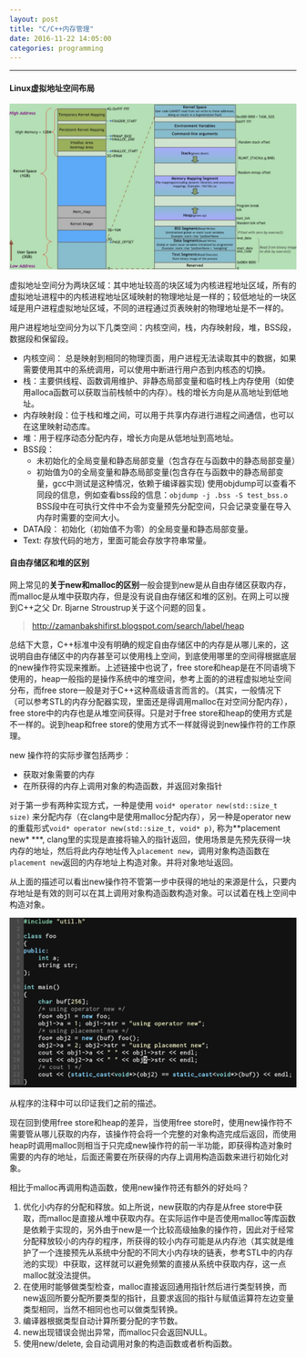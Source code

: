 ```yaml
---
layout: post
title: "C/C++内存管理"
date: 2016-11-22 14:05:00
categories: programming
---
```


- - -

#### Linux虚拟地址空间布局

![memory-layout](/assets/images/memory-layout.jpg)

虚拟地址空间分为两块区域：其中地址较高的块区域为内核进程地址区域，所有的虚拟地址进程中的内核进程地址区域映射的物理地址是一样的；较低地址的一块区域是用户进程虚拟地址区域，不同的进程通过页表映射的物理地址是不一样的。


用户进程地址空间分为以下几类空间：内核空间，栈，内存映射段，堆，BSS段，数据段和保留段。
- 内核空间： 总是映射到相同的物理页面，用户进程无法读取其中的数据，如果需要使用其中的系统调用，可以使用中断进行用户态到内核态的切换。
- 栈：主要供线程、函数调用维护、非静态局部变量和临时栈上内存使用（如使用alloca函数可以获取当前栈帧中的内存）。栈的增长方向是从高地址到低地址。
- 内存映射段：位于栈和堆之间，可以用于共享内存进行进程之间通信，也可以在这里映射动态库。
- 堆：用于程序动态分配内存，增长方向是从低地址到高地址。
- BSS段：
    - 未初始化的全局变量和静态局部变量（包含存在与函数中的静态局部变量）
    - 初始值为0的全局变量和静态局部变量(包含存在与函数中的静态局部变量，gcc中测试是这种情况，依赖于编译器实现)
使用objdump可以查看不同段的信息，例如查看bss段的信息：`objdump -j .bss -S test_bss.o`
BSS段中在可执行文件中不会为变量预先分配空间，只会记录变量在导入内存时需要的空间大小。
- DATA段： 初始化（初始值不为零）的全局变量和静态局部变量。
- Text: 存放代码的地方，里面可能会存放字符串常量。


#### 自由存储区和堆的区别

网上常见的**关于new和malloc的区别**一般会提到new是从自由存储区获取内存，而malloc是从堆中获取内存，但是没有说自由存储区和堆的区别。在网上可以搜到C++之父 Dr. Bjarne Stroustrup关于这个问题的回复。

> http://zamanbakshifirst.blogspot.com/search/label/heap

总结下大意，C\++标准中没有明确的规定自由存储区中的内存是从哪儿来的，这说明自由存储区中的内存甚至可以使用栈上空间，到底使用哪里的空间得根据底层的new操作符实现来推断。上述链接中也说了，free store和heap是在不同语境下使用的，heap一般指的是操作系统中的堆空间，参考上面的的进程虚拟地址空间分布，而free store一般是对于C\++这种高级语言而言的。（其实，一般情况下（可以参考STL的内存分配器实现，里面还是得调用malloc在对空间分配内存），free store中的内存也是从堆空间获得。只是对于free store和heap的使用方式是不一样的。说到heap和free store的使用方式不一样就得说到new操作符的工作原理。

new 操作符的实际步骤包括两步：
- 获取对象需要的内存
- 在所获得的内存上调用对象的构造函数，并返回对象指针

对于第一步有两种实现方式，一种是使用 `void* operator new(std::size_t size)` 来分配内存（在clang中是使用malloc分配内存），另一种是operator new的重载形式`void* operator new(std::size_t, void* p)`, 称为**placement   new* ***, clang里的实现是直接将输入的指针返回，使用场景是先预先获得一块内存的地址，然后将此内存地址传入`placement new`，调用对象构造函数在`placement new`返回的内存地址上构造对象。并将对象地址返回。

从上面的描述可以看出new操作符不管第一步中获得的地址的来源是什么，只要内存地址是有效的则可以在其上调用对象构造函数构造对象。可以试着在栈上空间中构造对象。

![c++_new_uses](../_images/C++_memory01.png)

从程序的注释中可以印证我们之前的描述。

现在回到使用free store和heap的差异，当使用free store时，使用new操作符不需要管从哪儿获取的内存，该操作符会将一个完整的对象构造完成后返回，而使用heap时调用malloc则相当于只完成new操作符的前一半功能，即获得构造对象时需要的内存的地址，后面还需要在所获得的内存上调用构造函数来进行初始化对象。

相比于malloc再调用构造函数，使用new操作符还有额外的好处吗？
1. 优化小内存的分配和释放。如上所说，new获取的内存是从free store中获取，而malloc是直接从堆中获取内存。在实际运作中是否使用malloc等库函数是依赖于实现的，另外由于new是一个比较高级抽象的操作符，因此对于经常分配释放较小的内存的程序，所获得的较小内存可能是从内存池（其实就是维护了一个连接预先从系统中分配的不同大小内存块的链表，参考STL中的内存池的实现）中获取，这样就可以避免频繁的直接从系统中获取内存，这一点malloc就没法提供。
2. 在使用时能够做类型检查，malloc直接返回通用指针然后进行类型转换，而new返回所要分配所要类型的指针，且要求返回的指针与赋值运算符左边变量类型相同，当然不相同也也可以做类型转换。
3. 编译器根据类型自动计算所要分配的字节数。
4. new出现错误会抛出异常，而malloc只会返回NULL。
5. 使用new/delete, 会自动调用对象的构造函数或者析构函数。

